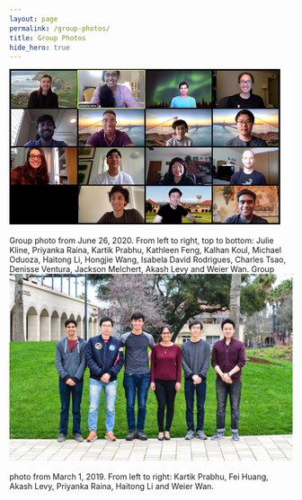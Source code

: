 ```yaml
---
layout: page
permalink: /group-photos/
title: Group Photos
hide_hero: true
---
```


<img src="/assets/images/group_photo_jun_26_2020.png" width="900" align="left" style="padding-right: 30px; padding-bottom: 20px;">
Group photo from June 26, 2020. From left to right, top to bottom: Julie Kline, Priyanka Raina, Kartik Prabhu, Kathleen Feng, Kalhan Koul, Michael Oduoza, Haitong Li, Hongjie Wang, Isabela David Rodrigues, Charles Tsao, Denisse Ventura, Jackson Melchert, Akash Levy and Weier Wan.

<img src="/assets/images/group_photo_mar_1_2019_small.jpg" width="900" align="left" style="padding-right: 30px; padding-bottom: 20px;">
Group photo from March 1, 2019. From left to right: Kartik Prabhu, Fei Huang, Akash Levy, Priyanka Raina, Haitong Li and Weier Wan.
